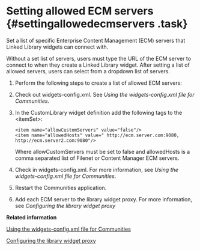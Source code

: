 # Setting allowed ECM servers {#settingallowedecmservers .task}

Set a list of specific Enterprise Content Management \(ECM\) servers that Linked Library widgets can connect with.

Without a set list of servers, users must type the URL of the ECM server to connect to when they create a Linked Library widget. After setting a list of allowed servers, users can select from a dropdown list of servers.

1.  Perform the following steps to create a list of allowed ECM servers:
2.  Check out widgets-config.xml. See *Using the widgets-config.xml file for Communities*.

3.  In the CustomLibrary widget definition add the following tags to the <itemSet\>:

    ```
    <item name="allowCustomServers" value="false"/>
    <item name="allowedHosts" value=" http://ecm.server.com:9080, http://ecm.server2.com:9080"/>
    ```

    Where allowCustomServers must be set to false and allowedHosts is a comma separated list of Filenet or Content Manager ECM servers.

4.  Check in widgets-config.xml. For more information, see *Using the widgets-config.xml file for Communities*.

5.  Restart the Communities application.

6.  Add each ECM server to the library widget proxy. For more information, see *Configuring the library widget proxy*


**Related information**  


[Using the widgets-config.xml file for Communities](../admin/t_admin_communities_use_widgets_config.md)

[Configuring the library widget proxy](../secure/t_admin_communities_library_proxy.md)

